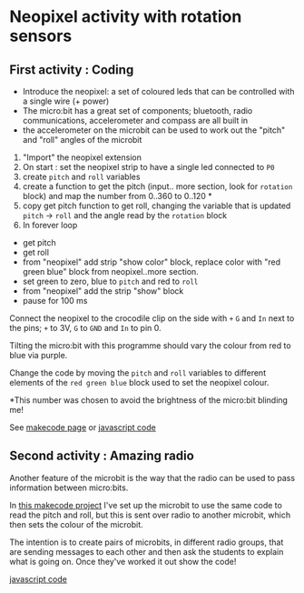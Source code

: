 # Neopixel activity with rotation sensors

## First activity : Coding

* Introduce the neopixel: a set of coloured leds that can be controlled with a single wire (+ power)
* The micro:bit has a great set of components; bluetooth, radio communications, accelerometer and compass are all built in
* the accelerometer on the microbit can be used to work out the "pitch" and "roll" angles of the microbit

 1. "Import" the neopixel extension
 1. On start : set the neopixel strip to have a single led connected to `P0`
 1. create `pitch` and `roll` variables
 1. create a function to get the pitch (input.. more section, look for `rotation` block) and map the number from 0..360 to 0..120 *
 1. copy get pitch function to get roll, changing the variable that is updated `pitch` -> `roll` and the angle read by the `rotation` block  
 1. In forever loop
   * get pitch
   * get roll
   * from "neopixel" add strip "show color" block, replace color with "red green blue" block from neopixel..more section.
   * set green to zero, blue to `pitch` and red to `roll`
   * from "neopixel" add the strip "show" block
   * pause for 100 ms

Connect the neopixel to the crocodile clip on the side with `+` `G` and `In` next to the pins; `+` to 3V, `G` to `GND` and `In` to pin 0.

Tilting the micro:bit with this programme should vary the colour from red to blue via purple.

Change the code by moving the `pitch` and `roll` variables to different elements of the `red green blue` block used to set the neopixel colour.

*This number was chosen to avoid the brightness of the micro:bit blinding me!

See [makecode page](https://makecode.microbit.org/_FqsY89Jpgas4) or [javascript code](neopixel_pitch_and_roll.js)

## Second activity : Amazing radio

Another feature of the microbit is the way that the radio can be used to pass information between micro:bits.

In [this makecode project](https://makecode.microbit.org/_7LiF20KJx0Ld) I've set up the microbit to use the same code to read the pitch and roll, but this is sent over radio to another microbit, which then sets the colour of the microbit.

The intention is to create pairs of microbits, in different radio groups, that are sending messages to each other and then ask the students to explain what is going on. Once they've worked it out show the code!

[javascript code](neopixel_radio.js)
